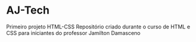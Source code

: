 # AJ-Tech
 Primeiro projeto HTML-CSS
 Repositório criado durante o curso de HTML e CSS para iniciantes do professor Jamilton Damasceno
